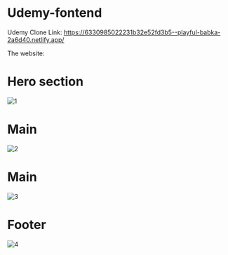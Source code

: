 # Udemy-fontend
Udemy Clone Link:
https://6330985022231b32e52fd3b5--playful-babka-2a6d40.netlify.app/


The website:
# Hero section
![1](https://user-images.githubusercontent.com/106437503/192158552-d7867bf8-3e28-4116-92ec-5602cf4d69ec.png)

# Main
![2](https://user-images.githubusercontent.com/106437503/192158672-2dc6da88-bdc8-47ad-b670-96b8cdcd2ecf.png)

# Main
![3](https://user-images.githubusercontent.com/106437503/192158673-491a504f-c6c0-4117-b5d7-7e8d0b0998d0.png)

# Footer
![4](https://user-images.githubusercontent.com/106437503/192158678-4a6febe0-1988-4123-8fd7-6bce852a7f53.png)
